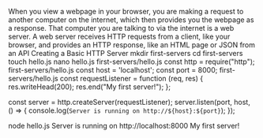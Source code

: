 When you view a webpage in your browser, you are making a request to another computer on the internet, which then provides you the webpage as a response. That computer you are talking to via the internet is a web server. A web server receives HTTP requests from a client, like your browser, and provides an HTTP response, like an HTML page or JSON from an API
Creating a Basic HTTP Server
mkdir first-servers
cd first-servers
touch hello.js
nano hello.js
first-servers/hello.js
const http = require("http");
first-servers/hello.js
const host = 'localhost';
const port = 8000;
first-servers/hello.js
const requestListener = function (req, res) {
    res.writeHead(200);
    res.end("My first server!");
};

const server = http.createServer(requestListener);
server.listen(port, host, () => {
    console.log(`Server is running on http://${host}:${port}`);
});

node hello.js
Server is running on http://localhost:8000
My first server!




